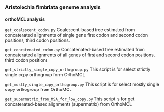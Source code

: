 ###  Aristolochia fimbriata genome analysis

#### orthoMCL analysis

`get_coalescent_codon.py` Coalescent-based tree estimated from concatenated alignments of single gene first codon and second codon positions, third codon positions.

`get_concatenated_codon.py` Concatenated-based tree estimated from concatenated alignments of all genes of first and second codon positions, third codon positions

`get_strictly_single_copy_orthogroup.py` This script is for select strictly single copy orthogroup form OrthoMCL

`get_mostly_single_copy_orthogroup.py` This script is for select mostly single copy orthogroup from OrthoMCL

`get_supermatrix_from_MSA_for_low_copy.py` This script is for get concatenated-based alignments (supermatrix) from OrthoMCL

